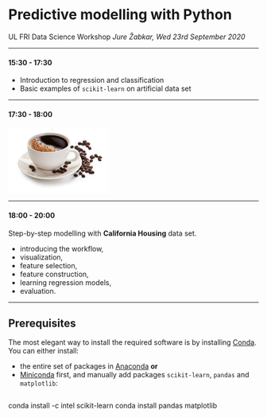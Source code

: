 # Predictive modelling with Python
UL FRI Data Science Workshop
*Jure Žabkar, Wed 23rd September 2020*

---

#### 15:30 - 17:30
- Introduction to regression and classification
- Basic examples of `scikit-learn` on artificial data set

---

#### 17:30 - 18:00
![Coffee break](coffee.png)

---

#### 18:00 - 20:00
Step-by-step modelling with **California Housing** data set.
- introducing the workflow,
- visualization,
- feature selection,
- feature construction,
- learning regression models,
- evaluation.

---

## Prerequisites

The most elegant way to install the required software is by installing [Conda](https://docs.conda.io/en/latest/). You can either install:
* the entire set of packages in [Anaconda](https://conda.io/projects/conda/en/latest/user-guide/install/index.html) **or**
* [Miniconda](https://docs.conda.io/en/latest/miniconda.html) first, and manually add packages `scikit-learn`, `pandas` and `matplotlib`:
  ```
conda install -c intel scikit-learn
conda install pandas matplotlib
  ```
